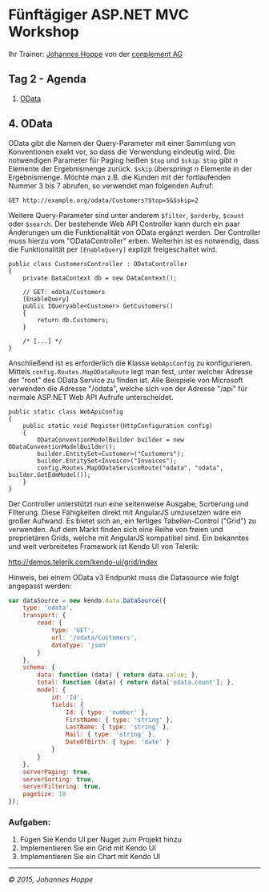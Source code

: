 # Fünftägiger ASP.NET MVC Workshop
Ihr Trainer: [Johannes Hoppe](http://www.haushoppe-its.de) von der [conplement AG](http://www.conplement.de/)

## Tag 2 - Agenda

1. [OData](#odata)




<a name="odata"></a>
## 4. OData

OData gibt die Namen der Query-Parameter mit einer Sammlung von Konventionen exakt vor, so dass die Verwendung eindeutig wird. Die notwendigen Parameter für Paging heißen `$top` und `$skip`. `$top` gibt *n* Elemente der Ergebnismenge zurück. `$skip` überspringt *n* Elemente in der Ergebnismenge. Möchte man z.B. die Kunden mit der fortlaufenden Nummer 3 bis 7 abrufen, so verwendet man folgenden Aufruf:

~~~~~
GET http://example.org/odata/Customers?$top=5&$skip=2
~~~~~

Weitere Query-Parameter sind unter anderem `$filter`, `$orderby`, `$count` oder `$search`. Der bestehende Web API Controller kann durch ein paar Änderungen um die Funktionalität von OData ergänzt werden. Der Controller muss hierzu vom "ODataController" erben. Weiterhin ist es notwendig, dass die Funktionalität per `[EnableQuery]` explizit freigeschaltet wird.    

~~~~~
public class CustomersController : ODataController
{
    private DataContext db = new DataContext();

    // GET: odata/Customers
    [EnableQuery]
    public IQueryable<Customer> GetCustomers()
    {
        return db.Customers;
    }

    /* [...] */
}
~~~~~

Anschließend ist es erforderlich die Klasse `WebApiConfig` zu konfigurieren. Mittels `config.Routes.MapODataRoute` legt man fest, unter welcher Adresse der "root" des OData Service zu finden ist. Alle Beispiele von Microsoft verwenden die Adresse "/odata", welche sich von der Adresse "/api" für normale ASP.NET Web API Aufrufe unterscheidet.  

~~~~~
public static class WebApiConfig
{
    public static void Register(HttpConfiguration config)
    {
        ODataConventionModelBuilder builder = new ODataConventionModelBuilder();
        builder.EntitySet<Customer>("Customers");
        builder.EntitySet<Invoice>("Invoices");
        config.Routes.MapODataServiceRoute("odata", "odata", builder.GetEdmModel());
    }
}
~~~~~

Der Controller unterstützt nun eine seitenweise Ausgabe, Sortierung und Filterung. Diese Fähigkeiten direkt mit AngularJS umzusetzen wäre ein großer Aufwand. Es bietet sich an, ein fertiges Tabellen-Control ("Grid") zu verwenden. Auf dem Markt finden sich eine Reihe von freien und proprietären Grids, welche mit AngularJS kompatibel sind. Ein bekanntes und weit verbreitetes Framework ist Kendo UI von Telerik:

http://demos.telerik.com/kendo-ui/grid/index

Hinweis, bei einem OData v3 Endpunkt muss die Datasource wie folgt angepasst werden:

```js
var dataSource = new kendo.data.DataSource({
    type: 'odata',
    transport: {
        read: {
            type: 'GET',
            url: '/odata/Customers',
            dataType: 'json'
        }
    },
    schema: {
        data: function (data) { return data.value; },
        total: function (data) { return data['odata.count']; },
        model: {
            id: 'Id',
            fields: {
                Id: { type: 'number' },
                FirstName: { type: 'string' },
                LastName: { type: 'string' },
                Mail: { type: 'string' },
                DateOfBirth: { type: 'date' }
            }
        }
    },
    serverPaging: true,
    serverSorting: true,
    serverFiltering: true,
    pageSize: 10
});

```

### Aufgaben:

1. Fügen Sie Kendo UI per Nuget zum Projekt hinzu
2. Implementieren Sie ein Grid mit Kendo UI
3. Implementieren Sie ein Chart mit Kendo UI

<hr>

_&copy; 2015, Johannes Hoppe_
